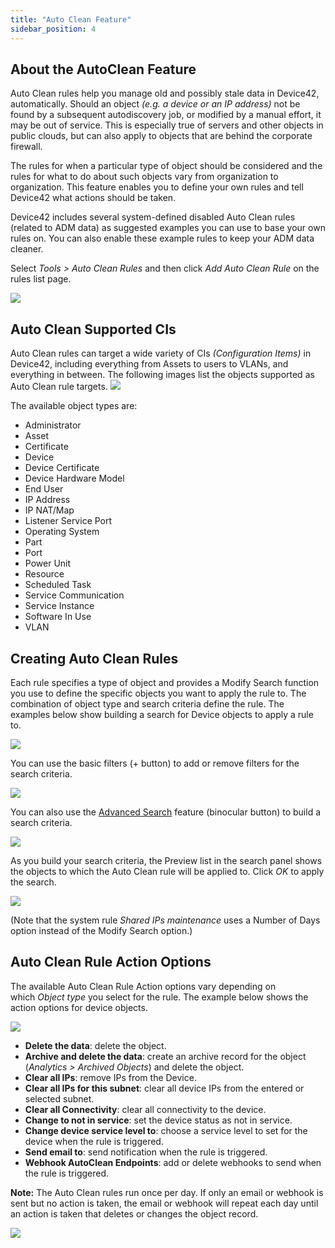 ```yaml
---
title: "Auto Clean Feature"
sidebar_position: 4
---
```


## About the AutoClean Feature

Auto Clean rules help you manage old and possibly stale data in Device42, automatically. Should an object _(e.g. a device or an IP address)_ not be found by a subsequent autodiscovery job, or modified by a manual effort, it may be out of service. This is especially true of servers and other objects in public clouds, but can also apply to objects that are behind the corporate firewall.

The rules for when a particular type of object should be considered and the rules for what to do about such objects vary from organization to organization. This feature enables you to define your own rules and tell Device42 what actions should be taken.

Device42 includes several system-defined disabled Auto Clean rules (related to ADM data) as suggested examples you can use to base your own rules on. You can also enable these example rules to keep your ADM data cleaner.

Select _Tools > Auto Clean Rules_ and then click _Add Auto Clean Rule_ on the rules list page.

![](/assets/images/AutoClean-menu-item.png)

## Auto Clean Supported CIs

Auto Clean rules can target a wide variety of CIs _(Configuration Items)_ in Device42, including everything from Assets to users to VLANs, and everything in between. The following images list the objects supported as Auto Clean rule targets. ![](/assets/images/AutoClean-object-type-drop-down.png)

The available object types are:

- Administrator
- Asset
- Certificate
- Device
- Device Certificate
- Device Hardware Model
- End User
- IP Address
- IP NAT/Map
- Listener Service Port
- Operating System
- Part
- Port
- Power Unit
- Resource
- Scheduled Task
- Service Communication
- Service Instance
- Software In Use
- VLAN

## Creating Auto Clean Rules

Each rule specifies a type of object and provides a Modify Search function you use to define the specific objects you want to apply the rule to. The combination of object type and search criteria define the rule. The examples below show building a search for Device objects to apply a rule to.

![](/assets/images/18.06.00_auto-clean-add-device-search.png)

You can use the basic filters (+ button) to add or remove filters for the search criteria.

![](/assets/images/18.06.00_auto-clean-add-device-search-2-filters.png)

You can also use the [Advanced Search](getstarted/advanced-search-feature.md) feature (binocular button) to build a search criteria.

![](/assets/images/18.06.00_auto-clean-add-device-search-3-advanced-search.png)

As you build your search criteria, the Preview list in the search panel shows the objects to which the Auto Clean rule will be applied to. Click _OK_ to apply the search.

![](/assets/images/18.06.00_auto-clean-add-device-search-4-filter-applied.png)

(Note that the system rule _Shared IPs maintenance_ uses a Number of Days option instead of the Modify Search option.)

## Auto Clean Rule Action Options

The available Auto Clean Rule Action options vary depending on which _Object type_ you select for the rule. The example below shows the action options for device objects.

![](/assets/images/AutoClean-device-action-options.png)

- **Delete the data**: delete the object. 
- **Archive and delete the data**: create an archive record for the object (_Analytics > Archived Objects_) and delete the object. 
- **Clear all IPs**: remove IPs from the Device. 
- **Clear all IPs for this subnet**: clear all device IPs from the entered or selected subnet. 
- **Clear all Connectivity**: clear all connectivity to the device. 
- **Change to not in service**: set the device status as not in service. 
- **Change device service level to**: choose a service level to set for the device when the rule is triggered. 
- **Send email to**: send notification when the rule is triggered. 
- **Webhook AutoClean Endpoints**: add or delete webhooks to send when the rule is triggered.

**Note:** The Auto Clean rules run once per day. If only an email or webhook is sent but no action is taken, the email or webhook will repeat each day until an action is taken that deletes or changes the object record.

![](/assets/images/AutoClean-device-webhook-section.png)
